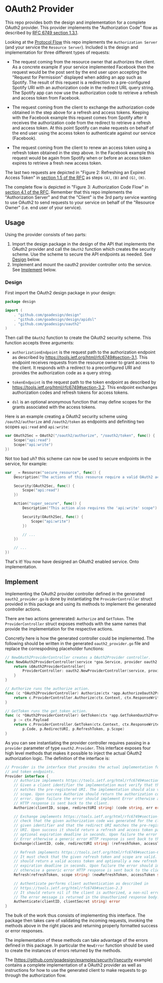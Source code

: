 # OAuth2 Provider

This repo provides both the design and implementation for a complete OAuth2 provider. This provider
implements the "Authorization Code" flow as described by
[RFC 6749 section 1.3.1](https://tools.ietf.org/html/rfc6749#section-1.3.1).

Looking at the [Protocol Flow](https://tools.ietf.org/html/rfc6749#section-1.2) this repo implements
the `Authorization Server` (and your service the `Resource Server`). Included is the design and
implementation for three different types of requests:

* The request coming from the resource owner that authorizes the client. As a concrete example if
  your service implemented Facebook then the request would be the post sent by the end user upon
  accepting the "Request for Permission" displayed when adding an app such as Spotify. The result of
  this request is a redirection to a pre-configured Spotify URI with an authorization code in the
  redirect URL query string. The Spotify app can now use the authorization code to retrieve a
  refresh and access token from Facebook.

* The request coming from the client to exchange the authorization code obtained in the step above
  for a refresh and access tokens. Keeping with the Facebook example this request comes from Spotify
  after it receives the authorization code from the redirect to retrieve a refresh and access token.
  At this point Spotify can make requests on behalf of the end user using the access token to
  authenticate against our service (Facebook).

* The request coming from the client to renew an access token using a refresh token obtained in the
  step above. In the Facebook example this request would be again from Spotify when or before an
  access token expires to retrieve a fresh new access token.

The last two requests are depicted in "Figure 2: Refreshing an Expired Access Token" in
[section 1.5 of the RFC](https://tools.ietf.org/html/rfc6749#section-1.5) as steps `(A)`, `(B)` and
`(G)`, `(H)`.

The complete flow is depicted in "Figure 3: Authorization Code Flow" in
[section 4.1 of the RFC](https://tools.ietf.org/html/rfc6749#section-4.1). Remember that this repo
implements the "Authorization Server" and that the "Client" is the 3rd party service wanting to use
OAuth2 to send requests to your service on behalf of the "Resource Owner" (i.e. end user of your
service).

## Usage

Using the provider consists of two parts:

1. Import the design package in the design of the API that implements the OAuth2 provider and call
   the `OAuth2` function which creates the security scheme. Use the scheme to secure the API
   endpoints as needed. See [Design](#design) below.
2. Implement and mount the oauth2 provider controller onto the service.
   See [Implement](#implement) below.

### Design

First import the OAuth2 design package in your design:

```go
package design

import (
    . "github.com/goadesign/design"
    . "github.com/goadesign/design/apidsl"
    . "github.com/goadesign/oauth2"
)
```

Then call the `OAuth2` function to create the OAuth2 security scheme. This function accepts three
arguments:

* `authorizationEndpoint` is the request path to the authorization endpoint as described by
https://tools.ietf.org/html/rfc6749#section-3.1. This endpoint receives requests from the
resource owner to grant access to the client.  It responds with a redirect to a preconfigured URI
and provides the authorization code as a query string.

* `tokenEndpoint` is the request path to the token endpoint as described by
https://tools.ietf.org/html/rfc6749#section-3.2. This endpoint exchanges authorization codes and
refresh tokens for access tokens.

* `dsl` is an optional anonymous function that may define scopes for the grants associated with the
access tokens.

Here is an example creating a OAuth2 security scheme using `/oauth2/authorize` and `/oauth2/token`
as endpoints and definiting two scopes `api:read` and `api:write`:

```go
var OAuth2Sec = OAuth2("/oauth2/authorize", "/oauth2/token", func() {
    Scope("api:read")
    Scope("api:write")
})
```

Not too bad uh? this scheme can now be used to secure endpoints in the service, for example:

```go
var _ = Resource("secure_resource", func() {
    Description("The actions of this resource require a valid OAuth2 access token with a 'api:read' scope")

    Security(OAuth2Sec, func() {
        Scope("api:read")
    })

    Action("super_secure", func() {
        Description("This action also requires the 'api:write' scope")

        Security(OAuth2Sec, func() {
            Scope("api:write")
        })

        // ...
    })

    // ...
})
```

That's it! You now have designed an OAuth2 enabled service. Onto implementation.

## Implement

Implementing the OAuth2 provider controller defined in the generated `oauth2_provider.go` is done by
instantiating the `ProviderController` struct provided in this package and using its methods to
implement the generated controller actions.

There are two actions genererated: `Authorize` and `GetToken`. The `ProviderController` struct
exposes methods with the same names that provide the implementation for the respective actions.

Concretly here is how the generated controller could be implemented. The following should be written
in the generated `oauth2_provider.go` file and replace the correspodning placeholder functions:

```go
// NewOAuth2ProviderController creates a OAuth2Provider controller.
func NewOAuth2ProviderController(service *goa.Service, provider oauth2.Provider) *OAuth2ProviderController {
	return &OAuth2ProviderController{
		ProviderController: oauth2.NewProviderController(service, provider),
	}
}

// Authorize runs the authorize action.
func (c *OAuth2ProviderController) Authorize(ctx *app.AuthorizeOauth2ProviderContext) error {
	return c.ProviderController.Authorize(ctx.Context, ctx.ResponseWriter, ctx.Request)
}

// GetToken runs the get_token action.
func (c *OAuth2ProviderController) GetToken(ctx *app.GetTokenOauth2ProviderContext) error {
	p := ctx.Payload
	return c.ProviderController.GetToken(ctx.Context, ctx.ResponseWriter, p.GrantType,
		p.Code, p.RedirectURI, p.RefreshToken, p.Scope)
}
```
 
As you can see instantiating the provider controller requires passing in a `provider` parameter of
type `oauth2.Provider`. This interface exposes four high level methods that makes it possible to
inject the actual OAuth2 authorization logic. The definition of the interface is:

```go
// Provider is the interface that provides the actual implementation for the authorize
// and token endpoints.
Provider interface {
	// Authorize implements https://tools.ietf.org/html/rfc6749#section-4.1.1
	// Given a client identifier the implementation must verify that the redirect URI
	// matches the pre-registered URI. The implementation should also validate the
	// scope. Upon success Authorize should return the authorization code and a nil
	// error. Upon failure the error should implement Error otherwise a generic error
	// HTTP response is sent back to the client.
	Authorize(clientID, scope, redirectURI string) (code string, err error)

	// Exchange implements https://tools.ietf.org/html/rfc6749#section-4.1.3 It must
	// check that the given authorization code was generated for the client with the
	// given identifier and that the redirect URI matches the pre-registered redirect
	// URI. Upon success it should return a refresh and access token pair as well as an
	// optional expiration deadline in seconds. Upon failure the error should implement
	// Error otherwise a generic error HTTP response is sent back to the client.
	Exchange(clientID, code, redirectURI string) (refreshToken, accessToken string, expiresIn int, err error)

	// Refresh implements https://tools.ietf.org/html/rfc6749#section-6
	// It must check that the given refresh token and scope are valid.  Upon success it
	// should return a valid access token and optionally a new refresh token and
	// expiration deadline in seconds. Upon failure the error should implement Error
	// otherwise a generic error HTTP response is sent back to the client.
	Refresh(refreshToken, scope string) (newRefreshToken, accessToken string, expiresIn int, err error)

	// Authenticate performs client authentication as described in
	// https://tools.ietf.org/html/rfc6749#section-2.3
	// It should return nil if the client is authorized, a non-nil error otherwise.
	// The error message is returned in the Unauthorized response body.
	Authenticate(clientID, clientSecret string) error
}
```

The bulk of the work thus consists of implementing this interface. The package then takes care of
validating the incoming requests, invoking the methods above in the right places and returning
properly formatted success or error responses.

The implementation of these methods can take advantage of the errors defined in this package. In
particular the `NewError` function should be used to create the instances of errors returned by the
methods.

The [https://github.com/goadesign/examples/security](security example) contains a complete
implementation of a OAuth2 provider as well as instructions for how to use the generated client to
make requests to go through the authorization flow.
